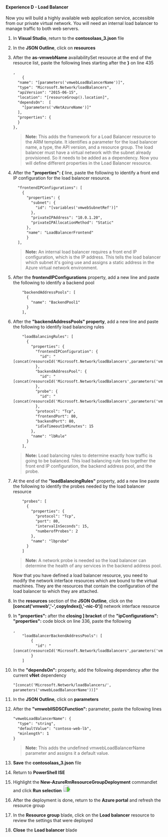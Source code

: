 #### Experience D - Load Balancer

Now you will build a highly available web application service, accessible from our private virtual network. You will need an internal load balancer to manage traffic to both web servers.

1. In **Visual Studio**, return to the **contosoIaas_3.json** file

1. In the **JSON Outline**, click on **resources**

1. After the **as-vmwebName** availabilitySet resource at the end of the resource list, paste the following lines starting after the **}** on line 435

    ```
    ,
        {
      "name": "[parameters('vmwebLoadBalancerName')]",
      "type": "Microsoft.Network/loadBalancers",
      "apiVersion": "2015-06-15",
      "location": "[resourceGroup().location]",
      "dependsOn":  [
        "[parameters('vNetAzureName')]"
      ],
      "properties": {
      }
    },
    ```

    > **Note:** This adds the framework for a Load Balancer resource to the ARM template. It identifies a parameter for the load balancer name, a type, the API version, and a resource group. The load balancer must have a virtual network with the subnet already provisioned. So it needs to be added as a dependency. Now you will define different properties in the Load Balancer resource. 

1. After the **"properties": {** line, paste the following to identify a front end IP configuration for the load balancer resource. 

    ```
      "frontendIPConfigurations": [
        {
          "properties": {
            "subnet": {
              "id": "[variables('vmwebSubnetRef')]"
            },
            "privateIPAddress": "10.0.1.20",
            "privateIPAllocationMethod": "Static"
          },
          "name": "LoadBalancerFrontend"
          }
      ],
    ```

    > **Note:** An internal load balancer requires a front end IP configuration, which is the IP address. This tells the load balancer which subnet it's going use and assigns a static address in the Azure virtual network environment.

1. After the **frontendIPConfigurations** property, add a new line and paste the following to identify a backend pool

    ```
        "backendAddressPools": [
          {
            "name": "BackendPool1"
          }
        ],
    ```

1. After the **"backendAddressPools" property**, add a new line and paste the following to identify load balancing rules

    ```
        "loadBalancingRules": [
          {
            "properties": {
              "frontendIPConfiguration": {
                "id": "[concat(resourceId('Microsoft.Network/loadBalancers',parameters('vmwebLoadBalancerName')),'/frontendIpConfigurations/LoadBalancerFrontEnd')]"
              },
              "backendAddressPool": {
                "id": "[concat(resourceId('Microsoft.Network/loadBalancers',parameters('vmwebLoadBalancerName')),'/backendAddressPools/BackendPool1')]"
              },
              "probe": {
                "id": "[concat(resourceId('Microsoft.Network/loadBalancers',parameters('vmwebLoadBalancerName')),'/probes/lbprobe')]"
              },
              "protocol": "Tcp",
              "frontendPort": 80,
              "backendPort": 80,
              "idleTimeoutInMinutes": 15
            },
            "name": "lbRule"
          }
        ],
    ```

    > **Note:** Load balancing rules to determine exactly how traffic is going to be balanced. This load balancing rule ties together the front end IP configuration, the backend address pool, and the probe.

1. At the end of the **"loadBalancingRules"** property, add a new line paste the following to identify the probes needed by the load balancer resource

    ```
        "probes": [
          {
            "properties": {
              "protocol": "Tcp",
              "port": 80,
              "intervalInSeconds": 15,
              "numberofProbes": 2
            },
            "name": "lbprobe"
          }
        ]
    ``` 

    > **Note:** A network probe is needed so the load balancer can determine the health of any services in the backend address pool. 

   Now that you have defined a load balancer resource, you need to modify the network interface resources which are bound to the virtual machines. They are the resources that contain the configuration of the  load balancer to which they are attached. 

1. In the **resources** section of the **JSON Outline**, click on the **[concat('vmweb','-',copyIndex(),'-nic-0')]** network interface resource

1. In **"properties":** after the **closing ] bracket** of the **"ipConfigurations": "properties":** code block on line 336, paste the following

    ```
    ,
        "loadBalancerBackendAddressPools": [
            {
              "id": "[concat(resourceId('Microsoft.Network/loadBalancers',parameters('vmwebLoadBalancerName')),'/backendAddressPools/BackendPool1')]"
            }
        ]    
    ```

1. In the **"dependsOn":** property, add the following dependency after the current **vNet** dependency

    ```
    "[concat('Microsoft.Network/loadBalancers/', parameters('vmwebLoadBalancerName'))]"
    ```

1. In the **JSON Outline**, click on **parameters**

1. After the **"vmwebIISDSCFunction":** parameter, paste the following lines

    ```
    "vmwebLoadBalancerName": {
      "type": "string",
      "defaultValue": "contoso-web-lb",
      "minlength": 1
    }
    ```

    > **Note:** This adds the undefined vmwebLoadBalancerName parameter and assigns it a default value.

1. **Save** the **contosoIaas_3.json** file

1. Return to **PowerShell ISE** 

1. Highlight the **New-AzureRmResourceGroupDeployment** commandlet and click **Run selection** ![image](imgs/runselection.png)

1. After the deployment is done, return to the **Azure portal** and refresh the **<inject story-id="story://content-private/content/iai/arm/masteringarmshared" key="resourceGroupName"/>** resource group 

1. In the **Resource group** blade, click on the **Load balancer** resource to review the settings that were deployed

1. **Close** the **Load balancer** blade

